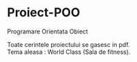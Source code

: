 # Proiect-POO
Programare Orientata Obiect

Toate cerintele proiectului se gasesc in pdf.\
Tema aleasa : World Class (Sala de fitness).
